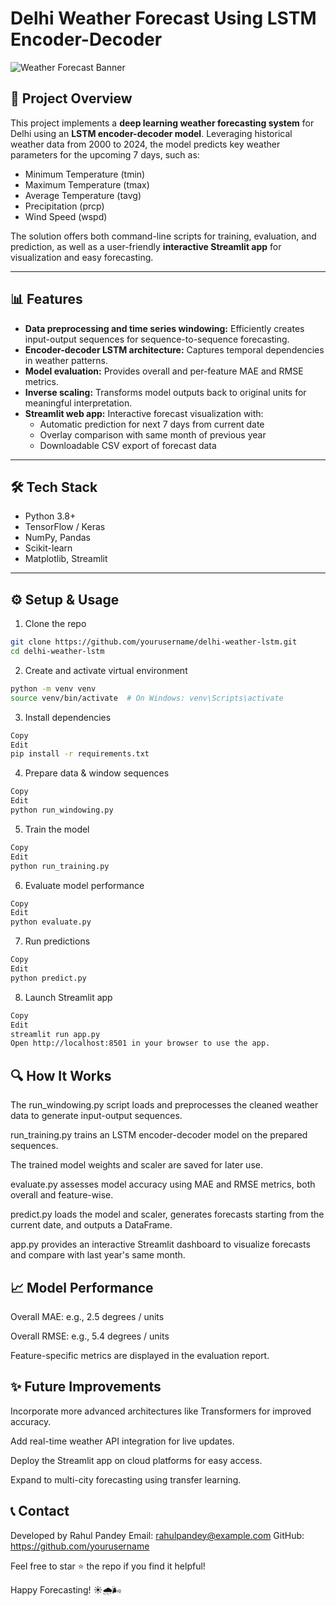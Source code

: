 # Delhi Weather Forecast Using LSTM Encoder-Decoder

![Weather Forecast Banner](https://images.unsplash.com/photo-1506744038136-46273834b3fb?auto=format&fit=crop&w=1200&q=80)

## 🚀 Project Overview

This project implements a **deep learning weather forecasting system** for Delhi using an **LSTM encoder-decoder model**. Leveraging historical weather data from 2000 to 2024, the model predicts key weather parameters for the upcoming 7 days, such as:

- Minimum Temperature (tmin)
- Maximum Temperature (tmax)
- Average Temperature (tavg)
- Precipitation (prcp)
- Wind Speed (wspd)

The solution offers both command-line scripts for training, evaluation, and prediction, as well as a user-friendly **interactive Streamlit app** for visualization and easy forecasting.

---

## 📊 Features

- **Data preprocessing and time series windowing:** Efficiently creates input-output sequences for sequence-to-sequence forecasting.
- **Encoder-decoder LSTM architecture:** Captures temporal dependencies in weather patterns.
- **Model evaluation:** Provides overall and per-feature MAE and RMSE metrics.
- **Inverse scaling:** Transforms model outputs back to original units for meaningful interpretation.
- **Streamlit web app:** Interactive forecast visualization with:
  - Automatic prediction for next 7 days from current date
  - Overlay comparison with same month of previous year
  - Downloadable CSV export of forecast data

---

## 🛠️ Tech Stack

- Python 3.8+
- TensorFlow / Keras
- NumPy, Pandas
- Scikit-learn
- Matplotlib, Streamlit

---

## ⚙️ Setup & Usage
1. Clone the repo
```bash
git clone https://github.com/yourusername/delhi-weather-lstm.git
cd delhi-weather-lstm
```
2. Create and activate virtual environment
```bash
python -m venv venv
source venv/bin/activate  # On Windows: venv\Scripts\activate
```
3. Install dependencies
```bash
Copy
Edit
pip install -r requirements.txt
```
4. Prepare data & window sequences
```bash
Copy
Edit
python run_windowing.py
```
5. Train the model
```bash
Copy
Edit
python run_training.py
```
6. Evaluate model performance
```bash
Copy
Edit
python evaluate.py
```
7. Run predictions
```bash
Copy
Edit
python predict.py
```
8. Launch Streamlit app
```bash
Copy
Edit
streamlit run app.py
Open http://localhost:8501 in your browser to use the app.
```

## 🔍 How It Works
The run_windowing.py script loads and preprocesses the cleaned weather data to generate input-output sequences.

run_training.py trains an LSTM encoder-decoder model on the prepared sequences.

The trained model weights and scaler are saved for later use.

evaluate.py assesses model accuracy using MAE and RMSE metrics, both overall and feature-wise.

predict.py loads the model and scaler, generates forecasts starting from the current date, and outputs a DataFrame.

app.py provides an interactive Streamlit dashboard to visualize forecasts and compare with last year's same month.

## 📈 Model Performance
Overall MAE: e.g., 2.5 degrees / units

Overall RMSE: e.g., 5.4 degrees / units

Feature-specific metrics are displayed in the evaluation report.

## ✨ Future Improvements
Incorporate more advanced architectures like Transformers for improved accuracy.

Add real-time weather API integration for live updates.

Deploy the Streamlit app on cloud platforms for easy access.

Expand to multi-city forecasting using transfer learning.

## 📞 Contact
Developed by Rahul Pandey
Email: rahulpandey@example.com
GitHub: https://github.com/yourusername


Feel free to star ⭐ the repo if you find it helpful!

Happy Forecasting! ☀️🌧️🌬️

